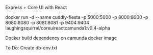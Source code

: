 
Express + Core UI with React

docker run -d --name cuddly-fiesta -p 5000:5000 -p 8000:8000 -p 8080:8080 -p 8081:8081 -p 9404:9404 laughingsquirrel/coreuireactcamunda1:v0.4-alpha

Docker build dependency on camunda docker image 

To Do:  Create db-env.txt
